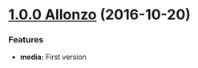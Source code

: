 <a name="1.0.0"></a>

# [1.0.0 Allonzo](https://github.com/CodeCorico/allons-y-media/releases/tag/1.0.0) (2016-10-20)


### Features

* **media:** First version
